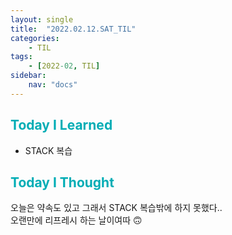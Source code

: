 ```yaml
---
layout: single
title:  "2022.02.12.SAT_TIL"
categories: 
    - TIL
tags: 
    - [2022-02, TIL]
sidebar:
    nav: "docs"
---
```



## <a style="color:#00adb5">Today I Learned</a>
 - STACK 복습

## <a style="color:#00adb5">Today I Thought</a>
 오늘은 약속도 있고 그래서 STACK 복습밖에 하지 못했다.. <bR>
 오랜만에 리프레시 하는 날이여따 🙃
